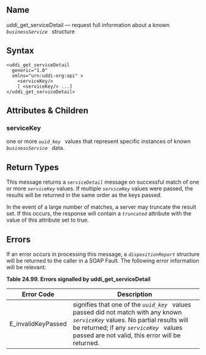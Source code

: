 <div>

<div>

</div>

<div>

## Name

uddi_get_serviceDetail — request full information about a known
*`businessService `* structure

</div>

<div>

## Syntax

``` screen
<uddi_get_serviceDetail
  generic="1.0"
  xmlns="urn:uddi-org:api" >
    <serviceKey/>
    [ <serviceKey/> ...]
</uddi_get_serviceDetail>
```

</div>

<div>

## Attributes & Children

<div>

### serviceKey

one or more *`uuid_key `* values that represent specific instances of
known *`businessService `* data.

</div>

</div>

<div>

## Return Types

This message returns a *`serviceDetail`* message on successful match of
one or more *`serviceKey`* values. If multiple *`serviceKey`* values
were passed, the results will be returned in the same order as the keys
passed.

In the event of a large number of matches, a server may truncate the
result set. If this occurs, the response will contain a *`truncated`*
attribute with the value of this attribute set to true.

</div>

<div>

## Errors

If an error occurs in processing this message, a *`dispositionReport`*
structure will be returned to the caller in a SOAP Fault. The following
error information will be relevant:

<div>

**Table 24.99. Errors signalled by uddi_get_serviceDetail**

<div>

| Error Code                                         | Description                                                                                                                                                                                                                     |
|----------------------------------------------------|---------------------------------------------------------------------------------------------------------------------------------------------------------------------------------------------------------------------------------|
| <span class="errorcode">E_invalidKeyPassed </span> | signifies that one of the *`uuid_key `* values passed did not match with any known *`serviceKey`* values. No partial results will be returned; if any *`serviceKey `* values passed are not valid, this error will be returned. |

</div>

</div>

  

</div>

</div>
